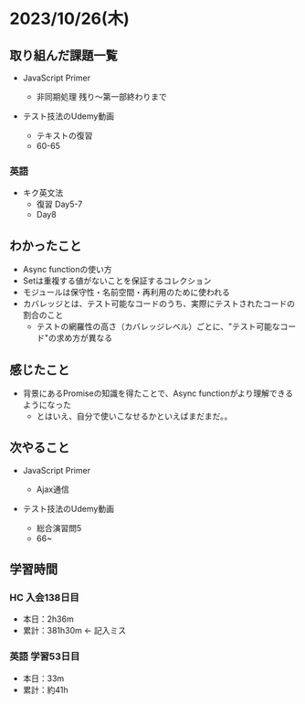 # 2023/10/26(木)

## 取り組んだ課題一覧

- JavaScript Primer
  - 非同期処理 残り〜第一部終わりまで

- テスト技法のUdemy動画
  - テキストの復習
  - 60-65

### 英語

- キク英文法
  - 復習 Day5-7
  - Day8

## わかったこと

- Async functionの使い方
- Setは重複する値がないことを保証するコレクション
- モジュールは保守性・名前空間・再利用のために使われる
- カバレッジとは、テスト可能なコードのうち、実際にテストされたコードの割合のこと
  - テストの網羅性の高さ（カバレッジレベル）ごとに、"テスト可能なコード"の求め方が異なる

## 感じたこと

- 背景にあるPromiseの知識を得たことで、Async functionがより理解できるようになった
  - とはいえ、自分で使いこなせるかといえばまだまだ。。

## 次やること

- JavaScript Primer
  - Ajax通信

- テスト技法のUdemy動画
  - 総合演習問5
  - 66~

## 学習時間

### HC 入会138日目

- 本日：2h36m
- 累計：381h30m <- 記入ミス

### 英語 学習53日目

- 本日：33m
- 累計：約41h
